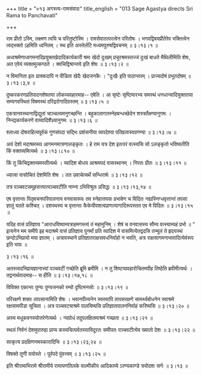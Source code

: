 +++
title = "०१३ अगस्त्य-रामसंवादः"
title_english = "013 Sage Agastya directs Sri Rama to Panchavati"

+++


राम प्रीतो ऽस्मि, लक्ष्मण त्वयि च परितुष्टोस्मि । रामसेवातत्परत्वेन
परितोषः । भगवद्विषयप्रीतेरेव भक्तित्वेन त्वद्भक्तो ऽहमिति ध्वनितम् । स्थ
इति अस्तेर्लटि मध्यमपुरुषद्विवचनम्  ॥  ३।१३।१  ॥   

  

अध्वश्रमेणाध्वगमनादिप्रयुक्तखेदादिकार्यकारी श्रमः खेदो दुःखम्
प्रचुरश्रमस्तज्जं दुःखं बाधते मैथिलीमिति शेषः, अत एवेयं व्यक्तमुत्कण्ठते
। क्वचिद्विश्रान्तये इति शेषः  ॥  ३।१३।२  ॥   

  

न विमानिता इतः प्राक्कदापि न पीडिता खेदैः खेदजनकैः । "दुःखैः इति
पाठान्तरम् । प्राज्यदोषं प्रभूतदोषम्  ॥  ३।१३।३,४  ॥   

  

दुष्करकरणप्रतिपादनशेषतया लोकव्यवहारमाह-- एषेति । आ सृष्टेः सृष्टिमारभ्य
समस्थं धनधान्यादियुक्ततया सम्यगवस्थितं विषमस्थं दरिद्ररोगादिग्रस्तम्  ॥ 
३।१३।५  ॥   

  

एकत्रानवस्थानाद्विद्युतां चाञ्चल्यमनुगच्छन्ति ।
बहुकालागतस्नेहबन्धच्छेदेन शस्त्रतैक्ष्ण्यानुगमः । निन्द्यकार्यकरणे
वाय्वादिशैध्र्यानुगमः  ॥  ३।१३।६  ॥   

  

श्लाध्या दोषराहित्यपूर्वकं गुणसंपदा सद्भिः प्रशंसनीया व्यपदेश्या
पतिव्रतास्वग्रगण्या  ॥  ३।१३।७  ॥   

  

अयं देशो मदाश्रमरूप आगमनमात्रणालङ्कृतः । हे राम यत्र देश इतःपरं वत्स्यसि
सो ऽलङ्कृतो भविष्यतीति किं वक्तव्यमित्यर्थः  ॥  ३।१३।८१०  ॥   

  

किं तु किंचिद्वक्तव्यमस्तीत्यर्थः । व्यादिश बोधय आश्रमपदं वासस्थानम् ।
निरतः प्रीतः  ॥  ३।१३।११  ॥   

  

ध्यात्वा वासोचितं देशमिति शेषः । तत उवाचेत्यर्थे सन्धिरार्षः  ॥  ३।१३।१२
 ॥   

  

तत्र पञ्चवटसमूहसत्त्वात्पञ्चवटीति नाम्ना ऽभिविश्रुतः प्रसिद्धः  ॥ 
३।१३।१३,१४ ॥   

  

एष वृत्तान्तः पितृवचनपरिपालनाय वनवासरूपः तव स्नेहात्तपसः प्रभावेण च
विदितः नह्यस्निग्धवृत्तान्तं तपसा ज्ञातुं यतते कश्चित् । दशरथस्य च
वृत्तान्तः कैकेयीवशत्वप्राणत्यागादिरूपस्तत एव मे विदितः  ॥  ३।१३।१५  ॥   

  

यदिह वासं प्रतिज्ञाय "आराधयिष्याम्यत्राहमगस्त्यं तं महामुनिम् । शेषं च
वनवासस्य सौम्य वत्स्याम्यहं प्रभो  ॥ " इत्यनेन मम समीपे इह मदाश्रमे वासं
प्रतिज्ञाय पुनर्मां प्रति व्यादिश मे वासमित्येतद्वदसि तन्मूलं ते
हृदयस्थं छन्दोऽभिप्रायो मया ज्ञातम् । अत्रावस्थाने
प्रतिज्ञातराक्षसवधनिर्वाहो न भवति, अत्र राक्षसागमनाभावादित्येवंरूप इति
भावः  ॥   

३।१३।१६  ॥   

अतस्त्वदभिप्रायज्ञानात्त्वां पञ्चवटीं गच्छेति ब्रूमि ब्रमीमि । न तु
शिष्टव्यवहारोचितमपीह तिष्ठेति ब्रवीमीत्यर्थः । तद्वनार्थवादमाह-- स हीति
 ॥  ३।१३।१७,१८  ॥   

  

विविक्त एकान्तः पुण्यः पुण्यजनको रम्यो दृष्टिमनसोः  ॥  ३।१३।१९  ॥   

  

परिरक्षणे शक्तः तापसानामिति शेषः । भवानपीत्यनेन स्वस्यापि तापसरक्षणे
सामर्थ्यबोधनेन स्वाश्रमे रक्षसामपीडा सूचिता । अत्र पञ्चवट्याश्रमे
पालयिष्यसि प्रतिज्ञातपालननिर्वाहं करिष्यसि  ॥  ३।१३।२०  ॥   

  

अस्य मधूकवनस्योत्तरेणेत्यर्थः । न्यग्रोधं तदुपलक्षितमाश्रमं गच्छता  ॥ 
३।१३।२१ ॥   

  

स्थलं निर्वनं देशमुपारुह्य प्राप्य कस्यचित्पर्वतस्याविदूरतः समीपतः
पञ्चवटीत्येव ख्यातो देशः  ॥  ३।१३।२२  ॥   

  

सत्कृत्य प्रदक्षिणनमस्कारादिभिः  ॥  ३।१३।२३,२४  ॥   

  

विषक्ते तूणी ययोस्ते । पूर्वपदे पुंवत्त्वम्  ॥  ३।१३।२५  ॥   

  

इति श्रीरामाभिरामे श्रीरामीये रामायणतिलके वाल्मीकीय आदिकाव्ये
ऽरण्यकाण्डे त्रयोदशः सर्गः  ॥  ३।१३  ॥   

  


